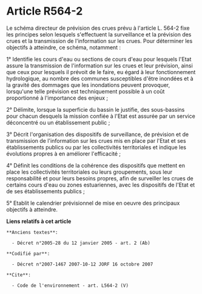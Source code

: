 # Article R564-2

Le schéma directeur de prévision des crues prévu à l'article L. 564-2 fixe les principes selon lesquels s'effectuent la
surveillance et la prévision des crues et la transmission de l'information sur les crues. Pour déterminer les objectifs à
atteindre, ce schéma, notamment : 

1° Identifie les cours d'eau ou sections de cours d'eau pour lesquels l'Etat assure la transmission de l'information sur les
crues et leur prévision, ainsi que ceux pour lesquels il prévoit de le faire, eu égard à leur fonctionnement hydrologique, au
nombre des communes susceptibles d'être inondées et à la gravité des dommages que les inondations peuvent provoquer,
lorsqu'une telle prévision est techniquement possible à un coût proportionné à l'importance des enjeux ; 

2° Délimite, lorsque la superficie du bassin le justifie, des sous-bassins pour chacun desquels la mission confiée à l'Etat
est assurée par un service déconcentré ou un établissement public ; 

3° Décrit l'organisation des dispositifs de surveillance, de prévision et de transmission de l'information sur les crues mis
en place par l'Etat et ses établissements publics ou par les collectivités territoriales et indique les évolutions propres à
en améliorer l'efficacité ; 

4° Définit les conditions de la cohérence des dispositifs que mettent en place les collectivités territoriales ou leurs
groupements, sous leur responsabilité et pour leurs besoins propres, afin de surveiller les crues de certains cours d'eau ou
zones estuariennes, avec les dispositifs de l'Etat et de ses établissements publics ; 

5° Etablit le calendrier prévisionnel de mise en oeuvre des principaux objectifs à atteindre.

**Liens relatifs à cet article**

	**Anciens textes**:

	  - Décret n°2005-28 du 12 janvier 2005 - art. 2 (Ab)

	**Codifié par**:

	  - Décret n°2007-1467 2007-10-12 JORF 16 octobre 2007

	**Cite**:

	  - Code de l'environnement - art. L564-2 (V)
